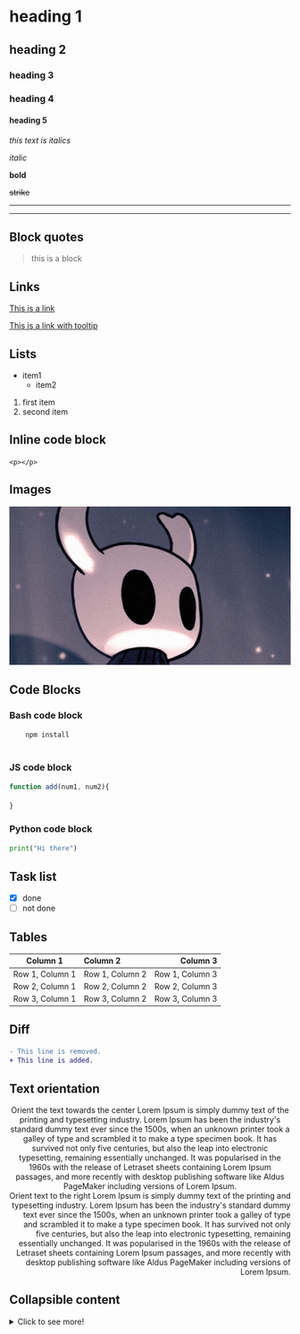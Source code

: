 # heading 1
## heading 2
### heading 3
### heading 4
#### heading 5

<!-- Italics -->
*this text is italics*

_italic_

<!-- Bold -->
**bold**

<!-- Strike Through-->
~~strike~~

<!-- Horizontal Line -->

--- 
___

## Block quotes

<!-- Block quote -->
> this is a block

## Links
<!--  links -->
[This is a link](inserlink.com)

[This is a link with tooltip](inserlink.com "tooltip")

## Lists

<!-- Unordered List -->
* item1
    * item2

<!--Ordered List-->

1. first item
2. second item

## Inline code block
<!-- inline code block-->
`<p></p>`

## Images
<!--Images-->

![Hollow Knight](hollo.jpg)


<!-- github md-->

## Code Blocks
### Bash code block

<!-- Bash script block -->

```bash
    npm install
    
```
### JS code block

<!-- JS Block-->

```javascript
function add(num1, num2){

}

```
### Python code block

<!-- Python block-->

```python
print("Hi there")
```

## Task list
<!-- task list -->
* [x] done
* [ ] not done

## Tables
<!-- tables -->
<!-- Note that :---: means center aligned -->
<!-- Note that ---: means right aligned -->
<!-- Note that :--- means left aligned -->

| Column 1 | Column 2 | Column 3 |
| :---: | :--- | ---: |
| Row 1, Column 1 | Row 1, Column 2 | Row 1, Column 3 |
| Row 2, Column 1 | Row 2, Column 2 | Row 2, Column 3 |
| Row 3, Column 1 | Row 3, Column 2 | Row 3, Column 3 |

## Diff
<!-- Diff -->
```diff
- This line is removed.
+ This line is added.
```

## Text orientation

<div align="center"> Orient the text towards the center Lorem Ipsum is simply dummy text of the printing and typesetting industry. Lorem Ipsum has been the industry's standard dummy text ever since the 1500s, when an unknown printer took a galley of type and scrambled it to make a type specimen book. It has survived not only five centuries, but also the leap into electronic typesetting, remaining essentially unchanged. It was popularised in the 1960s with the release of Letraset sheets containing Lorem Ipsum passages, and more recently with desktop publishing software like Aldus PageMaker including versions of Lorem Ipsum.  </div>



<div align="right"> Orient text to the right Lorem Ipsum is simply dummy text of the printing and typesetting industry. Lorem Ipsum has been the industry's standard dummy text ever since the 1500s, when an unknown printer took a galley of type and scrambled it to make a type specimen book. It has survived not only five centuries, but also the leap into electronic typesetting, remaining essentially unchanged. It was popularised in the 1960s with the release of Letraset sheets containing Lorem Ipsum passages, and more recently with desktop publishing software like Aldus PageMaker including versions of Lorem Ipsum.</div>

## Collapsible content
   <details>
          <summary>Click to see more!</summary>
          
            ## More awesoms tips!

            - item 1 
            - item 2
        </details>



